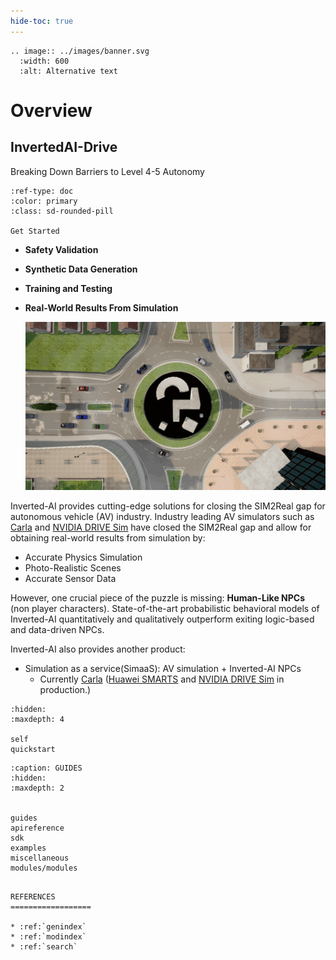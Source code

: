 ```yaml
---
hide-toc: true
---
```


```{eval-rst}
.. image:: ../images/banner.svg
  :width: 600
  :alt: Alternative text
```

# Overview

## InvertedAI-Drive

Breaking Down Barriers to Level 4-5 Autonomy

```{button-ref} quickstart
:ref-type: doc
:color: primary
:class: sd-rounded-pill

Get Started
```

- **Safety Validation**
- **Synthetic Data Generation**
- **Training and Testing**
- **Real-World Results From Simulation**

  ![](../images/top_camera.gif)

Inverted-AI provides cutting-edge solutions for closing the SIM2Real gap for autonomous vehicle (AV) industry.
Industry leading AV simulators such as [Carla](https://carla.org/) and [NVIDIA DRIVE Sim](https://www.nvidia.com/en-us/self-driving-cars/simulation/) have closed the SIM2Real gap and allow for obtaining real-world results from simulation by:

- Accurate Physics Simulation
- Photo-Realistic Scenes
- Accurate Sensor Data

However, one crucial piece of the puzzle is missing: **Human-Like NPCs** (non player characters).
State-of-the-art probabilistic behavioral models of Inverted-AI quantitatively and qualitatively outperform exiting logic-based and data-driven NPCs.

Inverted-AI also provides another product:

- Simulation as a service(SimaaS): AV simulation + Inverted-AI NPCs
  - Currently [Carla](https://carla.org/) ([Huawei SMARTS](https://github.com/huawei-noah/SMARTS) and [NVIDIA DRIVE Sim](https://www.nvidia.com/en-us/self-driving-cars/simulation/) in production.)

```{toctree}
:hidden:
:maxdepth: 4

self
quickstart
```

```{toctree}
:caption: GUIDES
:hidden:
:maxdepth: 2


guides
apireference
sdk
examples
miscellaneous
modules/modules
```

```{eval-rst}

REFERENCES
==================

* :ref:`genindex`
* :ref:`modindex`
* :ref:`search`
```
